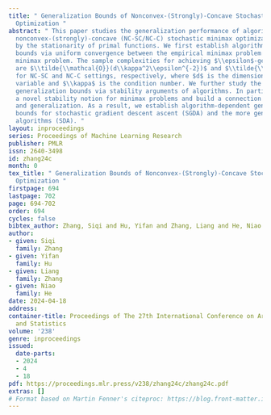 ```yaml
---
title: " Generalization Bounds of Nonconvex-(Strongly)-Concave Stochastic Minimax
  Optimization "
abstract: " This paper studies the generalization performance of algorithms for solving
  nonconvex-(strongly)-concave (NC-SC/NC-C) stochastic minimax optimization measured
  by the stationarity of primal functions. We first establish algorithm-agnostic generalization
  bounds via uniform convergence between the empirical minimax problem and the population
  minimax problem. The sample complexities for achieving $\\epsilon$-generalization
  are $\\tilde{\\mathcal{O}}(d\\kappa^2\\epsilon^{-2})$ and $\\tilde{\\mathcal{O}}(d\\epsilon^{-4})$
  for NC-SC and NC-C settings, respectively, where $d$ is the dimension of the primal
  variable and $\\kappa$ is the condition number. We further study the algorithm-dependent
  generalization bounds via stability arguments of algorithms. In particular, we introduce
  a novel stability notion for minimax problems and build a connection between stability
  and generalization. As a result, we establish algorithm-dependent generalization
  bounds for stochastic gradient descent ascent (SGDA) and the more general sampling-determined
  algorithms (SDA). "
layout: inproceedings
series: Proceedings of Machine Learning Research
publisher: PMLR
issn: 2640-3498
id: zhang24c
month: 0
tex_title: " Generalization Bounds of Nonconvex-(Strongly)-Concave Stochastic Minimax
  Optimization "
firstpage: 694
lastpage: 702
page: 694-702
order: 694
cycles: false
bibtex_author: Zhang, Siqi and Hu, Yifan and Zhang, Liang and He, Niao
author:
- given: Siqi
  family: Zhang
- given: Yifan
  family: Hu
- given: Liang
  family: Zhang
- given: Niao
  family: He
date: 2024-04-18
address:
container-title: Proceedings of The 27th International Conference on Artificial Intelligence
  and Statistics
volume: '238'
genre: inproceedings
issued:
  date-parts:
  - 2024
  - 4
  - 18
pdf: https://proceedings.mlr.press/v238/zhang24c/zhang24c.pdf
extras: []
# Format based on Martin Fenner's citeproc: https://blog.front-matter.io/posts/citeproc-yaml-for-bibliographies/
---
```

